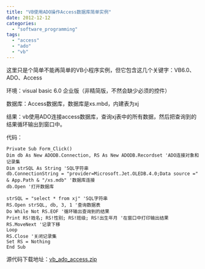 ```yaml
---
title: "VB使用ADO操作Access数据库简单实例"
date: 2012-12-12
categories: 
  - "software_programming"
tags: 
  - "access"
  - "ado"
  - "vb"
---
```


这里只是个简单不能再简单的VB小程序实例，但它包含这几个关键字：VB6.0、ADO、Access

环境：visual basic 6.0 企业版（非精简版，不然会缺少必须的控件）

数据库：Access数据库，数据库是xs.mbd，内建表为xj

结果：vb使用ADO连接access数据库，查询xj表中的所有数据，然后把查询到的结果循环输出到窗口中。

代码：

```
Private Sub Form_Click()
Dim db As New ADODB.Connection, RS As New ADODB.Recordset 'ADO连接对象和记录集
Dim strSQL As String 'SQL字符串
db.ConnectionString = "provider=Microsoft.Jet.OLEDB.4.0;Data source =" & App.Path & "/xs.mdb" '数据库连接
db.Open '打开数据库

strSQL = "select * from xj" 'SQL字符串
RS.Open strSQL, db, 3, 1 '查询数据表
Do While Not RS.EOF '循环输出查询到的结果
Print RS!姓名; RS!性别; RS!班级; RS!出生年月 '在窗口中打印输出结果
RS.MoveNext '记录下移
Loop
RS.Close '关闭记录集
Set RS = Nothing
End Sub
```

源代码下载地址：[vb\_ado\_access.zip](https://docs.google.com/open?id=0BylPy_4csyrXQmhhT1BqUHlDYjQ)

